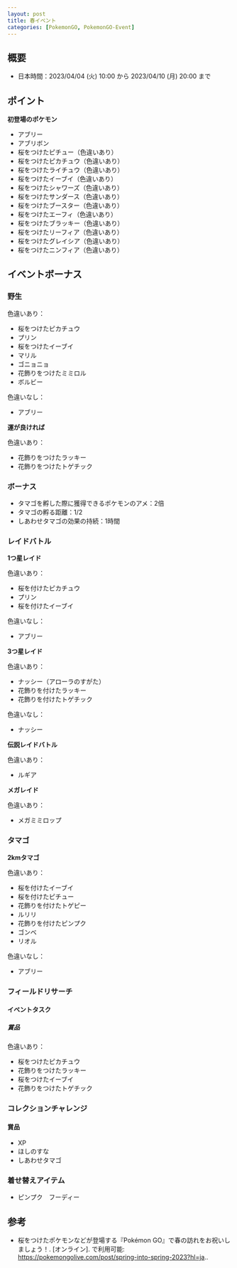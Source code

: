 ```yaml
---
layout: post
title: 春イベント
categories: [PokemonGO, PokemonGO-Event]
---
```


## 概要

- 日本時間：2023/04/04 (火) 10:00 から 2023/04/10 (月) 20:00 まで

## ポイント

__初登場のポケモン__

- アブリー
- アブリボン
- 桜をつけたピチュー（色違いあり）
- 桜をつけたピカチュウ（色違いあり）
- 桜をつけたライチュウ（色違いあり）
- 桜をつけたイーブイ（色違いあり）
- 桜をつけたシャワーズ（色違いあり）
- 桜をつけたサンダース（色違いあり）
- 桜をつけたブースター（色違いあり）
- 桜をつけたエーフィ（色違いあり）
- 桜をつけたブラッキー（色違いあり）
- 桜をつけたリーフィア（色違いあり）
- 桜をつけたグレイシア（色違いあり）
- 桜をつけたニンフィア（色違いあり）


## イベントボーナス

### 野生

色違いあり：

- 桜をつけたピカチュウ
- プリン
- 桜をつけたイーブイ
- マリル
- ゴニョニョ
- 花飾りをつけたミミロル
- ボルビー

色違いなし：

- アブリー

__運が良ければ__

色違いあり：

- 花飾りをつけたラッキー
- 花飾りをつけたトゲチック

### ボーナス

- タマゴを孵した際に獲得できるポケモンのアメ：2倍
- タマゴの孵る距離：1/2
- しあわせタマゴの効果の持続：1時間

### レイドバトル

__1つ星レイド__

色違いあり：

- 桜を付けたピカチュウ
- プリン
- 桜を付けたイーブイ

色違いなし：

- アブリー

__3つ星レイド__

色違いあり：

- ナッシー（アローラのすがた）
- 花飾りを付けたラッキー
- 花飾りを付けたトゲチック

色違いなし：

- ナッシー

__伝説レイドバトル__

色違いあり：

- ルギア

__メガレイド__

色違いあり：

- メガミミロップ

### タマゴ

__2kmタマゴ__

色違いあり：

- 桜を付けたイーブイ
- 桜を付けたピチュー
- 花飾りを付けたトゲピー
- ルリリ
- 花飾りを付けたピンプク
- ゴンベ
- リオル

色違いなし：

- アブリー

### フィールドリサーチ

#### イベントタスク

##### 賞品

色違いあり：

- 桜をつけたピカチュウ
- 花飾りをつけたラッキー
- 桜をつけたイーブイ
- 花飾りをつけたトゲチック

### コレクションチャレンジ

#### 賞品

- XP
- ほしのすな
- しあわせタマゴ

### 着せ替えアイテム

- ピンプク　フーディー

## 参考

- 桜をつけたポケモンなどが登場する『Pokémon GO』で春の訪れをお祝いしましょう！. [オンライン]. で利用可能: https://pokemongolive.com/post/spring-into-spring-2023?hl=ja..
